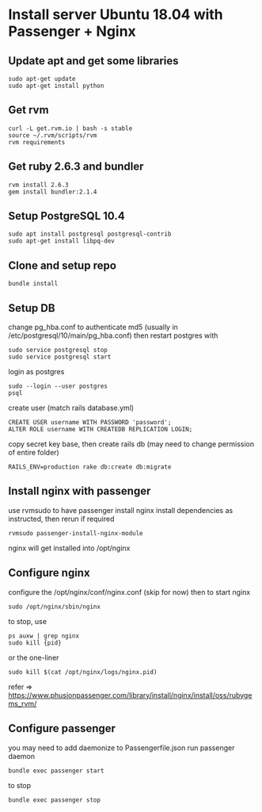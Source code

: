 # Install server Ubuntu 18.04 with Passenger + Nginx

## Update apt and get some libraries
```
sudo apt-get update
sudo apt-get install python
```

## Get rvm
```
curl -L get.rvm.io | bash -s stable
source ~/.rvm/scripts/rvm
rvm requirements
```

## Get ruby 2.6.3 and bundler
```
rvm install 2.6.3
gem install bundler:2.1.4
```

## Setup PostgreSQL 10.4
```
sudo apt install postgresql postgresql-contrib
sudo apt-get install libpq-dev
```

## Clone and setup repo
```
bundle install
```

## Setup DB
change pg_hba.conf to authenticate md5 (usually in /etc/postgresql/10/main/pg_hba.conf)
then restart postgres with
```
sudo service postgresql stop
sudo service postgresql start
```

login as postgres
```
sudo --login --user postgres
psql
```
create user (match rails database.yml)
```
CREATE USER username WITH PASSWORD 'password';
ALTER ROLE username WITH CREATEDB REPLICATION LOGIN;
```
copy secret key base, then create rails db (may need to change permission of
entire folder)
```
RAILS_ENV=production rake db:create db:migrate
```

## Install nginx with passenger
use rvmsudo to have passenger install nginx
install dependencies as instructed, then rerun if required
```
rvmsudo passenger-install-nginx-module
```
nginx will get installed into /opt/nginx

## Configure nginx
configure the /opt/nginx/conf/nginx.conf (skip for now)
then to start nginx
```
sudo /opt/nginx/sbin/nginx
```
to stop, use
```
ps auxw | grep nginx
sudo kill {pid}
```
or the one-liner
```
sudo kill $(cat /opt/nginx/logs/nginx.pid)
```
refer => https://www.phusionpassenger.com/library/install/nginx/install/oss/rubygems_rvm/

## Configure passenger
you may need to add daemonize to Passengerfile.json
run passenger daemon
```
bundle exec passenger start
```
to stop
```
bundle exec passenger stop
```
